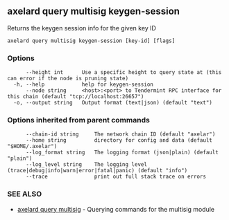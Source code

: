 ## axelard query multisig keygen-session

Returns the keygen session info for the given key ID

```
axelard query multisig keygen-session [key-id] [flags]
```

### Options

```
      --height int      Use a specific height to query state at (this can error if the node is pruning state)
  -h, --help            help for keygen-session
      --node string     <host>:<port> to Tendermint RPC interface for this chain (default "tcp://localhost:26657")
  -o, --output string   Output format (text|json) (default "text")
```

### Options inherited from parent commands

```
      --chain-id string     The network chain ID (default "axelar")
      --home string         directory for config and data (default "$HOME/.axelar")
      --log_format string   The logging format (json|plain) (default "plain")
      --log_level string    The logging level (trace|debug|info|warn|error|fatal|panic) (default "info")
      --trace               print out full stack trace on errors
```

### SEE ALSO

* [axelard query multisig](axelard_query_multisig.md)	 - Querying commands for the multisig module

